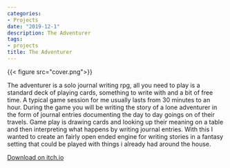 ```yaml
---
categories:
- Projects
date: "2019-12-1"
description: The Adventurer
tags:
- projects
title: The Adventurer
---
```


{{< figure src="cover.png">}}

The adventurer is a solo journal writing rpg, all you need to play is a standard deck of playing cards, something to write with and a bit of free time. A typical game session for me usually lasts from 30 minutes to an hour. During the game you will be writing the story of a lone adventurer in the form of journal entries documenting the day to day goings on of their travels. Game play is drawing cards and looking up their meaning on a table and then interpreting what happens by writing journal entries. With this I wanted to create an fairly open ended engine for writing stories in a fantasy setting that could be played with things i already had around the house.

<a href="https://jameschip.itch.io/the-adventurer">Download on itch.io</a>

